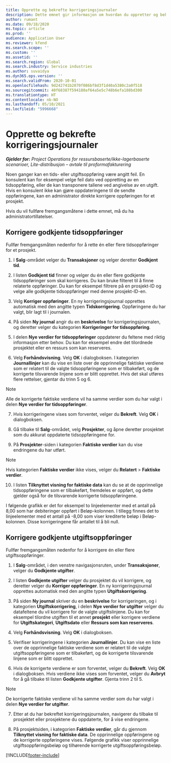 ```yaml
---
title: Opprette og bekrefte korrigeringsjournaler
description: Dette emnet gir informasjon om hvordan du oppretter og bekrefter en korrigeringsjournal.
author: rumant
ms.date: 09/18/2020
ms.topic: article
ms.prod: ''
audience: Application User
ms.reviewer: kfend
ms.search.scope: ''
ms.custom: ''
ms.assetid: ''
ms.search.region: Global
ms.search.industry: Service industries
ms.author: suvaidya
ms.dyn365.ops.version: ''
ms.search.validFrom: 2020-10-01
ms.openlocfilehash: 9d242741b2070f086bf8d3f1d40a5380c2a0f518
ms.sourcegitcommit: 40f68387f594180af64a5e5c748b6efa188bd300
ms.translationtype: HT
ms.contentlocale: nb-NO
ms.lasthandoff: 05/10/2021
ms.locfileid: "5996668"
---
```

# <a name="create-and-confirm-correction-journals"></a>Opprette og bekrefte korrigeringsjournaler

_**Gjelder for:** Project Operations for ressursbaserte/ikke-lagerbaserte scenarioer, Lite-distribusjon – avtale til proformafakturering_

Noen ganger kan en tids- eller utgiftsoppføring være angitt feil. En konsulent kan for eksempel velge feil dato ved oppretting av en tidsoppføring, eller de kan transponere tallene ved angivelse av en utgift. Hvis en konsulent ikke kan gjøre oppdateringene til de sendte oppføringene, kan en administrator direkte korrigere oppføringen for et prosjekt.

Hvis du vil fullføre fremgangsmåtene i dette emnet, må du ha administratortillatelser.

## <a name="correct-approved-time-entries"></a>Korrigere godkjente tidsoppføringer     

Fullfør fremgangsmåten nedenfor for å rette én eller flere tidsoppføringer for et prosjekt.

1. I **Salg**-området velger du **Transaksjoner** og velger deretter **Godkjent tid**. 

2. I listen **Godkjent tid** finner og velger du én eller flere godkjente tidsoppføringer som skal korrigeres. Du kan bruke filteret til å finne relaterte oppføringer. Du kan for eksempel filtrere på en prosjekt-ID og velge alle godkjente tidsoppføringer med denne prosjekt-ID-en.

3. Velg **Korriger oppføringer**. En ny korrigeringsjournal opprettes automatisk med den angitte typen **Tidskorrigering**. Oppføringene du har valgt, blir lagt til i journalen. 

4. På siden **Ny journal** angir du en **beskrivelse** for korrigeringsjournalen, og deretter velger du kategorien **Korrigeringer for tidsoppføring**.  

5. I delen **Nye verdier for tidsoppføringer** oppdaterer du feltene med riktig informasjon etter behov. Du kan for eksempel endre det tilordnede prosjektet eller en ressurs som kan reserveres.

6. Velg **Forhåndsvisning**. Velg **OK** i dialogboksen. I kategorien **Journallinjer** kan du vise en liste over de opprinnelige faktiske verdiene som er relatert til de valgte tidsoppføringene som er tilbakeført, og de korrigerte tilsvarende linjene som er blitt opprettet. Hvis det skal utføres flere rettelser, gjentar du trinn 5 og 6. 

> [!NOTE]
> Alle de korrigerte faktiske verdiene vil ha samme verdier som du har valgt i delen **Nye verdier for tidsoppføringer**.

7. Hvis korrigeringene vises som forventet, velger du **Bekreft**. Velg **OK** i dialogboksen.

8. Gå tilbake til **Salg**-området, velg **Prosjekter**, og åpne deretter prosjektet som du akkurat oppdaterte tidsoppføringene for. 

9. På **Prosjekter**-siden i kategorien **Faktiske verdier** kan du vise endringene du har utført. 

> [!NOTE]
> Hvis kategorien **Faktiske verdier** ikke vises, velger du **Relatert** > **Faktiske verdier**.  

10. I listen **Tilknyttet visning for faktiske data** kan du se at de opprinnelige tidsoppføringene som er tilbakeført, fremdeles er oppført, og dette gjelder også for de tilsvarende korrigerte tidsoppføringene. 

I følgende grafikk er det for eksempel to linjeelementer med et antall på 8,00 som har debiteringer oppført i Beløp-kolonnen. I tillegg finnes det to linjeelementer med et antall på -8,00 som viser krediterte beløp i Beløp-kolonnen. Disse korrigeringene får antallet til å bli null.

 
## <a name="correct-approved-expense-entries"></a>Korrigere godkjente utgiftsoppføringer

Fullfør fremgangsmåten nedenfor for å korrigere én eller flere utgiftsoppføringer. 

1. I **Salg**-området, i den venstre navigasjonsruten, under **Transaksjoner**, velger du **Godkjente utgifter**.

2. I listen **Godkjente utgifter** velger du prosjektet du vil korrigere, og deretter velger du **Korriger oppføringer**. En ny korrigeringsjournal opprettes automatisk med den angitte typen **Utgiftskorrigering**. 

3. På siden **Ny journal** skriver du en **beskrivelse** for korrigeringen, og i kategorien **Utgiftskorrigering**, i delen **Nye verdier for utgifter** velger du datafeltene du vil korrigere for de valgte utgiftslinjene. Du kan for eksempel tilordne utgiften til et annet **prosjekt** eller korrigere verdiene for **Utgiftskategori**, **Utgiftsdato** eller **Ressurs som kan reserveres**.

4. Velg **Forhåndsvisning**. Velg **OK** i dialogboksen. 

5. Verifiser korrigeringene i kategorien **Journallinjer**. Du kan vise en liste over de opprinnelige faktiske verdiene som er relatert til de valgte utgiftsoppføringene som er tilbakeført, og de korrigerte tilsvarende linjene som er blitt opprettet.

6. Hvis de korrigerte verdiene er som forventet, velger du **Bekreft**. Velg **OK** i dialogboksen. Hvis verdiene ikke vises som forventet, velger du **Avbryt** for å gå tilbake til listen **Godkjente utgifter**. Gjenta trinn 2 til 5. 

> [!NOTE]
> De korrigerte faktiske verdiene vil ha samme verdier som du har valgt i delen **Nye verdier for utgifter**.

7. Etter at du har bekreftet korrigeringsjournalen, navigerer du tilbake til prosjektet eller prosjektene du oppdaterte, for å vise endringene.  

8. På prosjektsiden, i kategorien **Faktiske verdier**, går du gjennom **Tilknyttet visning for faktiske data**. De opprinnelige oppføringene og de korrigerte oppføringene vises. Følgende grafikk viser opprinnelige utgiftsoppføringsbeløp og tilhørende korrigerte utgiftsoppføringsbeløp. 




[!INCLUDE[footer-include](../includes/footer-banner.md)]